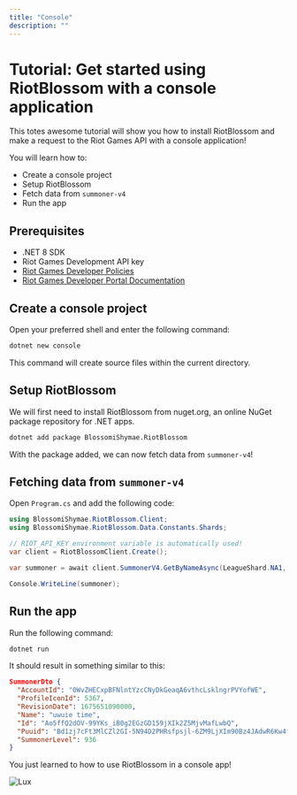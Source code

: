 ```yaml
---
title: "Console"
description: ""
---
```


# Tutorial: Get started using RiotBlossom with a console application

This totes awesome tutorial will show you how to install RiotBlossom and make a request to the Riot Games API with a console application!

You will learn how to:
- Create a console project
- Setup RiotBlossom
- Fetch data from `summoner-v4`
- Run the app

## Prerequisites
- .NET 8 SDK
- Riot Games Development API key
- [Riot Games Developer Policies](https://developer.riotgames.com/policies/general)
- [Riot Games Developer Portal Documentation](https://developer.riotgames.com/docs/portal)

## Create a console project
Open your preferred shell and enter the following command:

```bash
dotnet new console
```

This command will create source files within the current directory.

## Setup RiotBlossom

We will first need to install RiotBlossom from nuget.org, an online NuGet package repository for .NET apps.

```bash
dotnet add package BlossomiShymae.RiotBlossom
```

With the package added, we can now fetch data from `summoner-v4`!

## Fetching data from `summoner-v4`

Open `Program.cs` and add the following code:

```csharp
using BlossomiShymae.RiotBlossom.Client;
using BlossomiShymae.RiotBlossom.Data.Constants.Shards;

// RIOT_API_KEY environment variable is automatically used!
var client = RiotBlossomClient.Create();

var summoner = await client.SummonerV4.GetByNameAsync(LeagueShard.NA1, "uwuie time");

Console.WriteLine(summoner);
```

## Run the app

Run the following command:

```bash
dotnet run
```

It should result in something similar to this:

```json
SummonerDto {
  "AccountId": "0WvZHECxpBFNlntYzcCNyDkGeaqA6vthcLsklngrPVYofWE",
  "ProfileIconId": 5367,
  "RevisionDate": 1675651090000,
  "Name": "uwuie time",
  "Id": "Ao5ffQ2dOV-99YKs_iB0g2EGzGD159jXIk2Z5MjvMafLwbQ",
  "Puuid": "Bd1zj7cFt3MlCZl2GI-5N94D2PHRsfpsjl-6ZM9LjXIm90Bz4JAdwR6Kw4fzbSPFfLoQI5p9hGIhfA",
  "SummonerLevel": 936
}
```

You just learned to how to use RiotBlossom in a console app!

![Lux](/img/get-started-lux.png)